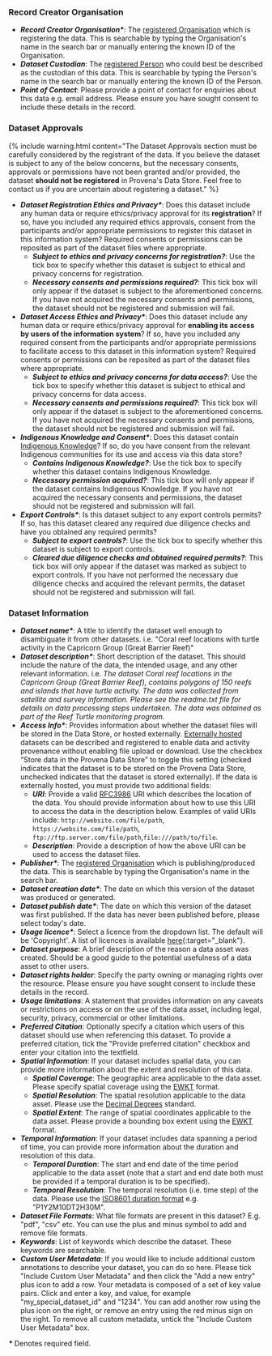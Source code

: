 ### Record Creator Organisation

- **_Record Creator Organisation\*_**: The [registered Organisation](../provenance/registering-model-runs/establishing-required-entities#organisation) which is registering the data. This is searchable by typing the Organisation's name in the search bar or manually entering the known ID of the Organisation.
- **_Dataset Custodian_**: The [registered Person](../provenance/registering-model-runs/establishing-required-entities#person) who could best be described as the custodian of this data. This is searchable by typing the Person's name in the search bar or manually entering the known ID of the Person.
- **_Point of Contact_**: Please provide a point of contact for enquiries about this data e.g. email address. Please ensure you have sought consent to include these details in the record.

### Dataset Approvals

{% include warning.html content="The Dataset Approvals section must be carefully considered by the registrant of the data. If you believe the dataset is subject to any of the below concerns, but the necessary consents, approvals or permissions have not been granted and/or provided, the dataset <b>should not be registered</b> in Provena's Data Store. Feel free to contact us if you are uncertain about registering a dataset." %}

- **_Dataset Registration Ethics and Privacy\*_**: Does this dataset include any human data or require ethics/privacy approval for its **registration**? If so, have you included any required ethics approvals, consent from the participants and/or appropriate permissions to register this dataset in this information system? Required consents or permissions can be reposited as part of the dataset files where appropriate.
  - **_Subject to ethics and privacy concerns for registration?_**: Use the tick box to specify whether this dataset is subject to ethical and privacy concerns for registration.
  - **_Necessary consents and permissions required?_**: This tick box will only appear if the dataset is subject to the aforementioned concerns. If you have not acquired the necessary consents and permissions, the dataset should not be registered and submission will fail.
- **_Dataset Access Ethics and Privacy\*_**: Does this dataset include any human data or require ethics/privacy approval for **enabling its access by users of the information system**? If so, have you included any required consent from the participants and/or appropriate permissions to facilitate access to this dataset in this information system? Required consents or permissions can be reposited as part of the dataset files where appropriate.
  - **_Subject to ethics and privacy concerns for data access?_**: Use the tick box to specify whether this dataset is subject to ethical and privacy concerns for data access.
  - **_Necessary consents and permissions required?_**: This tick box will only appear if the dataset is subject to the aforementioned concerns. If you have not acquired the necessary consents and permissions, the dataset should not be registered and submission will fail.
- **_Indigenous Knowledge and Consent\*_**: Does this dataset contain [Indigenous Knowledge](https://www.ipaustralia.gov.au/understanding-ip/indigenous-knowledge)? If so, do you have consent from the relevant Indigenous communities for its use and access via this data store?
  - **_Contains Indigenous Knowledge?_**: Use the tick box to specify whether this dataset contains Indigenous Knowledge.
  - **_Necessary permission acquired?_**: This tick box will only appear if the dataset contains Indigenous Knowledge. If you have not acquired the necessary consents and permissions, the dataset should not be registered and submission will fail.
- **_Export Controls\*_**: Is this dataset subject to any export controls permits? If so, has this dataset cleared any required due diligence checks and have you obtained any required permits?
  - **_Subject to export controls?_**: Use the tick box to specify whether this dataset is subject to export controls.
  - **_Cleared due diligence checks and obtained required permits?_**: This tick box will only appear if the dataset was marked as subject to export controls. If you have not performed the necessary due diligence checks and acquired the relevant permits, the dataset should not be registered and submission will fail.

### Dataset Information

- **_Dataset name\*_**: A title to identify the dataset well enough to disambiguate it from other datasets. i.e. "Coral reef locations with turtle activity in the Capricorn Group (Great Barrier Reef)"
- **_Dataset description\*_**: Short description of the dataset. This should include the nature of the data, the intended usage, and any other relevant information.
  i.e. _The dataset Coral reef locations in the Capricorn Group (Great Barrier Reef), contains polygons of 150 reefs and islands that have turtle activity. The data was collected from satellite and survey information. Please see the readme.txt file for details on data processing steps undertaken. The data was obtained as part of the Reef Turtle monitoring program._
- **_Access Info\*_**: Provides information about whether the dataset files will be stored in the Data Store, or hosted externally. [Externally hosted](./externally-hosted-datasets) datasets can be described and registered to enable data and activity provenance without enabling file upload or download. Use the checkbox “Store data in the Provena Data Store” to toggle this setting (checked indicates that the dataset is to be stored on the Provena Data Store, unchecked indicates that the dataset is stored externally). If the data is externally hosted, you must provide two additional fields:
  - **_URI_**: Provide a valid [RFC3986](https://www.rfc-editor.org/rfc/rfc3986) URI which describes the location of the data. You should provide information about how to use this URI to access the data in the description below. Examples of valid URIs include: `http://website.com/file/path`, `https://website.com/file/path`, `ftp://ftp.server.com/file/path`,`file:///path/to/file`.
  - **_Description_**: Provide a description of how the above URI can be used to access the dataset files.
- **_Publisher\*_**: The [registered Organisation](../provenance/registering-model-runs/establishing-required-entities#organisation) which is publishing/produced the data. This is searchable by typing the Organisation's name in the search bar.
- **_Dataset creation date\*_**: The date on which this version of the dataset was produced or generated.
- **_Dataset publish date\*_**: The date on which this version of the dataset was first published. If the data has never been published before, please select today's date.
- **_Usage licence\*_**: Select a licence from the dropdown list. The default will be 'Copyright'. A list of licences is available [here](../licenses.html){:target="\_blank"}.
- **_Dataset purpose_**: A brief description of the reason a data asset was created. Should be a good guide to the potential usefulness of a data asset to other users.
- **_Dataset rights holder_**: Specify the party owning or managing rights over the resource. Please ensure you have sought consent to include these details in the record.
- **_Usage limitations_**: A statement that provides information on any caveats or restrictions on access or on the use of the data asset, including legal, security, privacy, commercial or other limitations.
- **_Preferred Citation_**: Optionally specify a citation which users of this dataset should use when referencing this dataset. To provide a preferred citation, tick the "Provide preferred citation" checkbox and enter your citation into the textfield.
- **_Spatial Information_**: If your dataset includes spatial data, you can provide more information about the extent and resolution of this data.
  - **_Spatial Coverage_**: The geographic area applicable to the data asset. Please specify spatial coverage using the [EWKT](https://en.wikipedia.org/wiki/Well-known_text_representation_of_geometry) format.
  - **_Spatial Resolution_**: The spatial resolution applicable to the data asset. Please use the [Decimal Degrees](https://en.wikipedia.org/wiki/Decimal_degrees) standard.
  - **_Spatial Extent_**: The range of spatial coordinates applicable to the data asset. Please provide a bounding box extent using the [EWKT](https://en.wikipedia.org/wiki/Well-known_text_representation_of_geometry) format.
- **_Temporal Information_**: If your dataset includes data spanning a period of time, you can provide more information about the duration and resolution of this data.
  - **_Temporal Duration_**: The start and end date of the time period applicable to the data asset (note that a start and end date both must be provided if a temporal duration is to be specified).
  - **_Temporal Resolution_**: The temporal resolution (i.e. time step) of the data. Please use the [ISO8601 duration format](https://en.wikipedia.org/wiki/ISO_8601#Durations) e.g. "P1Y2M10DT2H30M".
- **_Dataset File Formats_**: What file formats are present in this dataset? E.g. "pdf", "csv" etc. You can use the plus and minus symbol to add and remove file formats.
- **_Keywords_**: List of keywords which describe the dataset. These keywords are searchable.
- **_Custom User Metadata_**: If you would like to include additional custom annotations to describe your dataset, you can do so here. Please tick "Include Custom User Metadata" and then click the "Add a new entry" plus icon to add a row. Your metadata is composed of a set of key value pairs. Click and enter a key, and value, for example "my_special_dataset_id" and "1234". You can add another row using the plus icon on the right, or remove an entry using the red minus sign on the right. To remove all custom metadata, untick the "Include Custom User Metadata" box.

**_\*_** Denotes required field.
